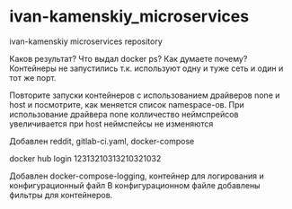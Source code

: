 # ivan-kamenskiy_microservices
ivan-kamenskiy microservices repository

Каков результат? Что выдал docker ps? Как думаете почему? 
Контейнеры не запустились т.к. используют одну и туже сеть и один и тот же порт.


Повторите запуски контейнеров с использованием драйверов
none и host и посмотрите, как меняется список namespace-ов. 
При использование драйвера none колличество неймспрейсов увеличивается
при host неймспейсы не изменяются

Добавлен reddit, gitlab-ci.yaml, docker-compose

docker hub login 12313210313210321032 

Добавлен docker-compose-logging, контейнер для логирования и конфигурационный файл
В конфигурационном файле добавлены фильтры для контейнеров.
